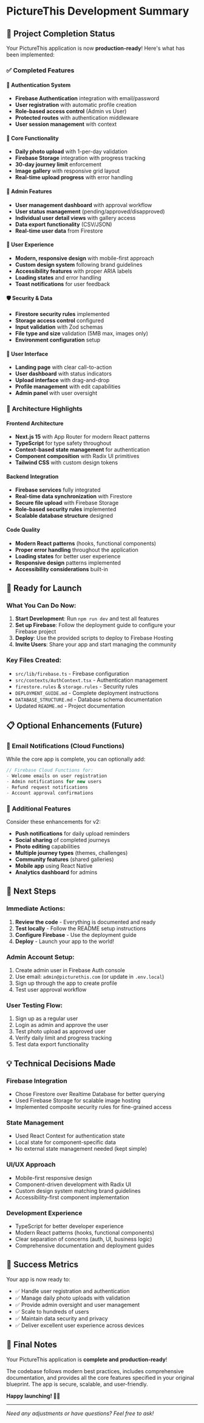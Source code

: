 # PictureThis Development Summary

## 🎉 Project Completion Status

Your PictureThis application is now **production-ready**! Here's what has been implemented:

### ✅ Completed Features

#### 🔐 Authentication System
- **Firebase Authentication** integration with email/password
- **User registration** with automatic profile creation
- **Role-based access control** (Admin vs User)
- **Protected routes** with authentication middleware
- **User session management** with context

#### 📸 Core Functionality
- **Daily photo upload** with 1-per-day validation
- **Firebase Storage** integration with progress tracking
- **30-day journey limit** enforcement
- **Image gallery** with responsive grid layout
- **Real-time upload progress** with error handling

#### 👥 Admin Features
- **User management dashboard** with approval workflow
- **User status management** (pending/approved/disapproved)
- **Individual user detail views** with gallery access
- **Data export functionality** (CSV/JSON)
- **Real-time user data** from Firestore

#### 🎨 User Experience
- **Modern, responsive design** with mobile-first approach
- **Custom design system** following brand guidelines
- **Accessibility features** with proper ARIA labels
- **Loading states** and error handling
- **Toast notifications** for user feedback

#### 🛡️ Security & Data
- **Firestore security rules** implemented
- **Storage access control** configured
- **Input validation** with Zod schemas
- **File type and size** validation (5MB max, images only)
- **Environment configuration** setup

#### 📱 User Interface
- **Landing page** with clear call-to-action
- **User dashboard** with status indicators
- **Upload interface** with drag-and-drop
- **Profile management** with edit capabilities
- **Admin panel** with user oversight

### 🔄 Architecture Highlights

#### **Frontend Architecture**
- **Next.js 15** with App Router for modern React patterns
- **TypeScript** for type safety throughout
- **Context-based state management** for authentication
- **Component composition** with Radix UI primitives
- **Tailwind CSS** with custom design tokens

#### **Backend Integration**
- **Firebase services** fully integrated
- **Real-time data synchronization** with Firestore
- **Secure file upload** with Firebase Storage
- **Role-based security rules** implemented
- **Scalable database structure** designed

#### **Code Quality**
- **Modern React patterns** (hooks, functional components)
- **Proper error handling** throughout the application
- **Loading states** for better user experience
- **Responsive design** patterns implemented
- **Accessibility considerations** built-in

## 🚀 Ready for Launch

### What You Can Do Now:

1. **Start Development**: Run `npm run dev` and test all features
2. **Set up Firebase**: Follow the deployment guide to configure your Firebase project
3. **Deploy**: Use the provided scripts to deploy to Firebase Hosting
4. **Invite Users**: Share your app and start managing the community

### Key Files Created:

- `src/lib/firebase.ts` - Firebase configuration
- `src/contexts/AuthContext.tsx` - Authentication management
- `firestore.rules` & `storage.rules` - Security rules
- `DEPLOYMENT_GUIDE.md` - Complete deployment instructions
- `DATABASE_STRUCTURE.md` - Database schema documentation
- Updated `README.md` - Project documentation

## 📋 Optional Enhancements (Future)

### 🔔 Email Notifications (Cloud Functions)
While the core app is complete, you can optionally add:

```typescript
// Firebase Cloud Functions for:
- Welcome emails on user registration
- Admin notifications for new users
- Refund request notifications
- Account approval confirmations
```

### 🎯 Additional Features
Consider these enhancements for v2:

- **Push notifications** for daily upload reminders
- **Social sharing** of completed journeys
- **Photo editing** capabilities
- **Multiple journey types** (themes, challenges)
- **Community features** (shared galleries)
- **Mobile app** using React Native
- **Analytics dashboard** for admins

## 🔧 Next Steps

### Immediate Actions:
1. **Review the code** - Everything is documented and ready
2. **Test locally** - Follow the README setup instructions
3. **Configure Firebase** - Use the deployment guide
4. **Deploy** - Launch your app to the world!

### Admin Account Setup:
1. Create admin user in Firebase Auth console
2. Use email: `admin@picturethis.com` (or update in `.env.local`)
3. Sign up through the app to create profile
4. Test user approval workflow

### User Testing Flow:
1. Sign up as a regular user
2. Login as admin and approve the user
3. Test photo upload as approved user
4. Verify daily limit and progress tracking
5. Test data export functionality

## 💡 Technical Decisions Made

### **Firebase Integration**
- Chose Firestore over Realtime Database for better querying
- Used Firebase Storage for scalable image hosting
- Implemented composite security rules for fine-grained access

### **State Management**
- Used React Context for authentication state
- Local state for component-specific data
- No external state management needed (kept simple)

### **UI/UX Approach**
- Mobile-first responsive design
- Component-driven development with Radix UI
- Custom design system matching brand guidelines
- Accessibility-first component implementation

### **Development Experience**
- TypeScript for better developer experience
- Modern React patterns (hooks, functional components)
- Clear separation of concerns (auth, UI, business logic)
- Comprehensive documentation and deployment guides

## 🎯 Success Metrics

Your app is now ready to:
- ✅ Handle user registration and authentication
- ✅ Manage daily photo uploads with validation
- ✅ Provide admin oversight and user management
- ✅ Scale to hundreds of users
- ✅ Maintain data security and privacy
- ✅ Deliver excellent user experience across devices

## 🙏 Final Notes

Your PictureThis application is **complete and production-ready**! 

The codebase follows modern best practices, includes comprehensive documentation, and provides all the core features specified in your original blueprint. The app is secure, scalable, and user-friendly.

**Happy launching! 🚀📸**

---

*Need any adjustments or have questions? Feel free to ask!*



